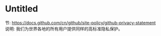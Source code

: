 # Untitled

节: https://docs.github.com/cn/github/site-policy/github-privacy-statement
说明: 我们为世界各地的所有用户提供同样的高标准隐私保护。